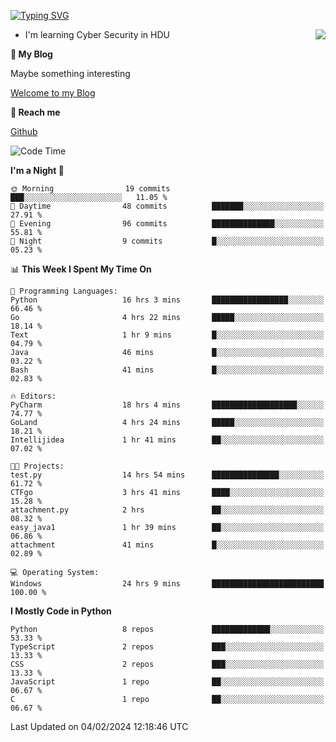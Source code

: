 [![Typing SVG](https://readme-typing-svg.herokuapp.com?font=Fira+Code&pause=1000&random=false&width=450&height=60&lines=Hello+%F0%9F%91%8B%F0%9F%8F%BB;I'm+JBNRZ)](https://git.io/typing-svg)

<a href="#">
  <img align="right" src="https://github-readme-stats.vercel.app/api?username=JBNRZ&show_icons=true&bg_color=15,f2f7fd,E0EAFC" />
</a>

- I'm learning Cyber Security in HDU

 **🌱 My Blog**

Maybe something interesting

[Welcome to my Blog](https://jbnrz.com.cn/)

 **💬 Reach me** 

[Github](https://github.com/JBNRZ)


<!--START_SECTION:waka-->
![Code Time](http://img.shields.io/badge/Code%20Time-310%20hrs%204%20mins-blue)

**I'm a Night 🦉** 

```text
🌞 Morning                19 commits          ███░░░░░░░░░░░░░░░░░░░░░░   11.05 % 
🌆 Daytime                48 commits          ███████░░░░░░░░░░░░░░░░░░   27.91 % 
🌃 Evening                96 commits          ██████████████░░░░░░░░░░░   55.81 % 
🌙 Night                  9 commits           █░░░░░░░░░░░░░░░░░░░░░░░░   05.23 % 
```


📊 **This Week I Spent My Time On** 

```text
💬 Programming Languages: 
Python                   16 hrs 3 mins       █████████████████░░░░░░░░   66.46 % 
Go                       4 hrs 22 mins       █████░░░░░░░░░░░░░░░░░░░░   18.14 % 
Text                     1 hr 9 mins         █░░░░░░░░░░░░░░░░░░░░░░░░   04.79 % 
Java                     46 mins             █░░░░░░░░░░░░░░░░░░░░░░░░   03.22 % 
Bash                     41 mins             █░░░░░░░░░░░░░░░░░░░░░░░░   02.83 % 

🔥 Editors: 
PyCharm                  18 hrs 4 mins       ███████████████████░░░░░░   74.77 % 
GoLand                   4 hrs 24 mins       █████░░░░░░░░░░░░░░░░░░░░   18.21 % 
Intellijidea             1 hr 41 mins        ██░░░░░░░░░░░░░░░░░░░░░░░   07.02 % 

🐱‍💻 Projects: 
test.py                  14 hrs 54 mins      ███████████████░░░░░░░░░░   61.72 % 
CTFgo                    3 hrs 41 mins       ████░░░░░░░░░░░░░░░░░░░░░   15.28 % 
attachment.py            2 hrs               ██░░░░░░░░░░░░░░░░░░░░░░░   08.32 % 
easy_java1               1 hr 39 mins        ██░░░░░░░░░░░░░░░░░░░░░░░   06.86 % 
attachment               41 mins             █░░░░░░░░░░░░░░░░░░░░░░░░   02.89 % 

💻 Operating System: 
Windows                  24 hrs 9 mins       █████████████████████████   100.00 % 
```

**I Mostly Code in Python** 

```text
Python                   8 repos             █████████████░░░░░░░░░░░░   53.33 % 
TypeScript               2 repos             ███░░░░░░░░░░░░░░░░░░░░░░   13.33 % 
CSS                      2 repos             ███░░░░░░░░░░░░░░░░░░░░░░   13.33 % 
JavaScript               1 repo              ██░░░░░░░░░░░░░░░░░░░░░░░   06.67 % 
C                        1 repo              ██░░░░░░░░░░░░░░░░░░░░░░░   06.67 % 
```




 Last Updated on 04/02/2024 12:18:46 UTC
<!--END_SECTION:waka-->
